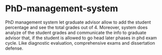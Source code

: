 # PhD-management-system

PhD management system let graduate advisor allow to add the student percentage and see the total grades out of 4.
Moreover, system does analyze of the student grades and communicate the info to graduate advisor that, if the student is allowed to go head later phases in 
phd exam cycle. Like diagnostic evaluation, comprehensive exams and dissertation defense. 
